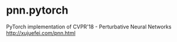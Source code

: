 # pnn.pytorch
PyTorch implementation of CVPR'18 - Perturbative Neural Networks http://xujuefei.com/pnn.html
